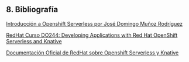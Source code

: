 ## **8. Bibliografía**

[Introducción a Openshift Serverless por José Domingo Muñoz Rodríguez](capturas/https://github.com/josedom24/curso_openshift_v4/tree/main/curso2/modulo9)

[RedHat Curso DO244: Developing Applications with Red Hat OpenShift Serverless and Knative](capturas/https://www.redhat.com/en/services/training/do244-developing-applications-with-red-hat-openshift-serverless-and-knative)

[Documentación Oficial de RedHat sobre Openshift Serverless y Knative](capturas/https://access.redhat.com/documentation/en-us/openshift_container_platform/4.12/html/serverless/index)
